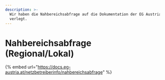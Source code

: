 ```yaml
---
description: >-
  Wir haben die Nahbereichsabfrage auf die Dokumentation der EG Austria Webseite
  verlegt.
---
```


# Nahbereichsabfrage (Regional/Lokal)

{% embed url="https://docs.eg-austria.at/netzbetreiberinfo/nahbereichsabfrage" %}
